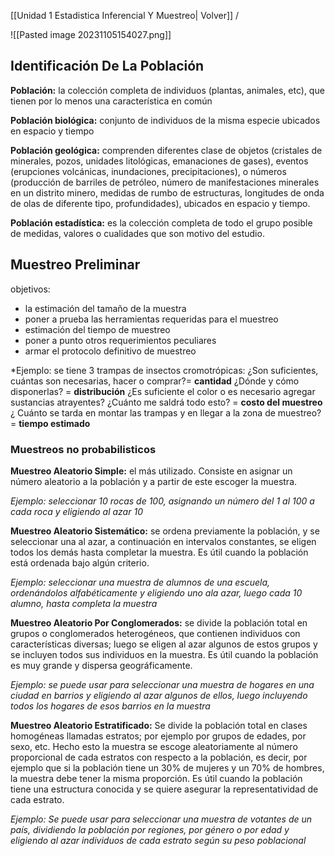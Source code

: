 [[Unidad 1 Estadistica Inferencial Y Muestreo| Volver]] / 



![[Pasted image 20231105154027.png]]

## Identificación De La Población

**Población:** la colección completa de individuos (plantas, animales, etc), que tienen por lo menos una característica en común

**Población biológica:** conjunto de individuos de la misma especie ubicados en espacio y tiempo

**Población geológica:** comprenden diferentes clase de objetos (cristales de minerales, pozos, unidades litológicas, emanaciones de gases), eventos (erupciones volcánicas, inundaciones, precipitaciones), o números (producción de barriles de petróleo, número de manifestaciones minerales en un distrito minero, medidas de rumbo de estructuras, longitudes de onda de olas de diferente tipo, profundidades), ubicados en espacio y tiempo. 

**Población estadística:** es la colección completa de todo el grupo posible de medidas, valores o cualidades que son motivo del estudio.

## Muestreo Preliminar
objetivos:
- la estimación del tamaño de la muestra
- poner a prueba las herramientas requeridas para el muestreo
- estimación del tiempo de muestreo
- poner a punto otros requerimientos peculiares
- armar el protocolo definitivo de muestreo

*Ejemplo: se tiene 3 trampas de insectos cromotrópicas: 
¿Son suficientes, cuántas son necesarias, hacer o comprar?= **cantidad**
¿Dónde y cómo disponerlas? = **distribución** 
¿Es suficiente el color o es necesario agregar sustancias atrayentes? ¿Cuánto me saldrá todo esto? = **costo del muestreo** 
¿ Cuánto se tarda en montar las trampas y en llegar a la zona de muestreo? = **tiempo estimado**

### Muestreos no probabilisticos

**Muestreo Aleatorio Simple:** el más utilizado. Consiste en asignar un número aleatorio a la población y a partir de este escoger la muestra. 
  
  *Ejemplo: seleccionar 10 rocas de 100, asignando un número del 1 al 100 a cada roca y eligiendo al azar 10*
  
**Muestreo Aleatorio Sistemático:** se ordena previamente la población, y se seleccionar una al azar, a continuación en intervalos constantes, se eligen todos los demás hasta completar la muestra. Es útil cuando la población está ordenada bajo algún criterio.
  
  *Ejemplo: seleccionar una muestra de alumnos de una escuela, ordenándolos alfabéticamente y eligiendo uno ala azar, luego cada 10 alumno, hasta completa la muestra*

**Muestreo Aleatorio Por Conglomerados:** se divide la población total en grupos o conglomerados heterogéneos, que contienen individuos con características diversas; luego se eligen al azar algunos de estos grupos y se incluyen todos sus individuos en la muestra.  Es útil cuando la población es muy grande y dispersa geográficamente.
  
  *Ejemplo: se puede usar para seleccionar una muestra de hogares en una ciudad en barrios y eligiendo al azar algunos de ellos, luego incluyendo todos los hogares de esos barrios en la muestra*

**Muestreo Aleatorio Estratificado:**  Se divide la población total en clases homogéneas llamadas estratos; por ejemplo por grupos de edades, por sexo, etc. Hecho esto la muestra se escoge aleatoriamente al número proporcional de cada estratos con respecto a la población, es decir, por ejemplo que si la población tiene un 30% de mujeres y un 70% de hombres, la muestra debe tener la misma proporción. Es útil cuando la población tiene una estructura conocida y se quiere asegurar la representatividad de cada estrato. 
  
  *Ejemplo: Se puede usar para seleccionar una muestra de votantes de un país, dividiendo la población por regiones, por género o por edad y eligiendo al azar individuos de cada estrato según su peso poblacional*
  
